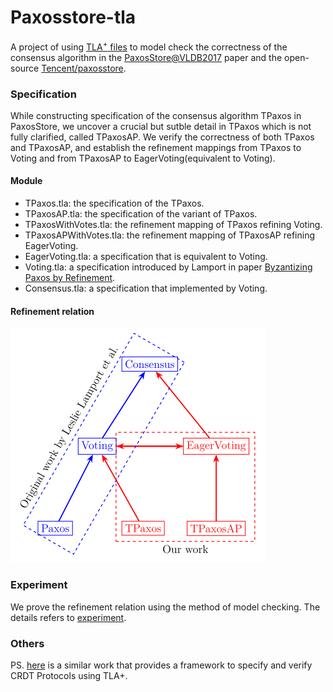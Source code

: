 # Paxosstore-tla

A project of using <a href="http://lamport.azurewebsites.net/tla/tla.html">TLA<sup>+</sup> files</a> to model check the correctness of the consensus algorithm in the [PaxosStore@VLDB2017](http://www.vldb.org/pvldb/vol10/p1730-lin.pdf) paper and the open-source [Tencent/paxosstore](https://github.com/Tencent/paxosstore).

### Specification

While constructing specification of the consensus algorithm TPaxos in PaxosStore, we uncover a crucial but sutble detail in TPaxos which is not fully clarified, called TPaxosAP. We verify the correctness of both TPaxos and TPaxosAP, and  establish the refinement mappings from TPaxos to Voting and from TPaxosAP to EagerVoting(equivalent to Voting).

#### Module

- TPaxos.tla: the specification of the TPaxos.
- TPaxosAP.tla: the specification of the variant of TPaxos.
- TPaxosWithVotes.tla: the refinement mapping of TPaxos refining Voting.
- TPaxosAPWithVotes.tla: the refinement mapping of TPaxosAP refining EagerVoting.
- EagerVoting.tla: a specification that is equivalent to Voting.  
- Voting.tla: a specification introduced by Lamport in paper [Byzantizing Paxos by Refinement](http://lamport.azurewebsites.net/pubs/web-byzpaxos.pdf).
- Consensus.tla: a specification that implemented by Voting.

#### Refinement relation

![RefinementRelation](./specification/fig/RefinementRelation.png)

### Experiment

We prove the refinement relation using the method of model checking. The details refers to [experiment](https://github.com/Starydark/Paxosstore-tla/experiment).


### Others
PS. [here](https://github.com/JYwellin/CRDT-TLA) is a similar work that provides a framework to specify and verify CRDT Protocols using TLA+.

